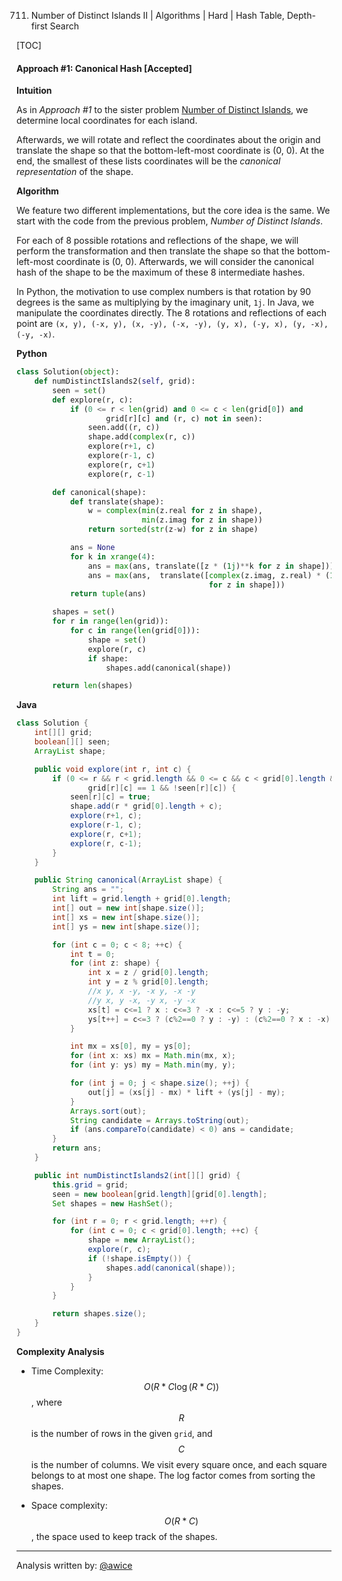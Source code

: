 711. Number of Distinct Islands II | Algorithms | Hard | Hash Table, Depth-first Search

[TOC]

#### Approach #1: Canonical Hash [Accepted]

**Intuition**

As in *Approach #1* to the sister problem [Number of Distinct Islands](https://leetcode.com/articles/number-of-distinct-islands/), we determine local coordinates for each island.

Afterwards, we will rotate and reflect the coordinates about the origin and translate the shape so that the bottom-left-most coordinate is (0, 0).  At the end, the smallest of these lists coordinates will be the *canonical representation* of the shape.

**Algorithm**

We feature two different implementations, but the core idea is the same.  We start with the code from the previous problem, *Number of Distinct Islands*.

For each of 8 possible rotations and reflections of the shape, we will perform the transformation and then translate the shape so that the bottom-left-most coordinate is (0, 0).  Afterwards, we will consider the canonical hash of the shape to be the maximum of these 8 intermediate hashes.

In Python, the motivation to use complex numbers is that rotation by 90 degrees is the same as multiplying by the imaginary unit, `1j`.  In Java, we manipulate the coordinates directly.  The 8 rotations and reflections of each point are `(x, y), (-x, y), (x, -y), (-x, -y), (y, x), (-y, x), (y, -x), (-y, -x)`.

**Python**
```python
class Solution(object):
    def numDistinctIslands2(self, grid):
        seen = set()
        def explore(r, c):
            if (0 <= r < len(grid) and 0 <= c < len(grid[0]) and
                    grid[r][c] and (r, c) not in seen):
                seen.add((r, c))
                shape.add(complex(r, c))
                explore(r+1, c)
                explore(r-1, c)
                explore(r, c+1)
                explore(r, c-1)

        def canonical(shape):
            def translate(shape):
                w = complex(min(z.real for z in shape),
                            min(z.imag for z in shape))
                return sorted(str(z-w) for z in shape)

            ans = None
            for k in xrange(4):
                ans = max(ans, translate([z * (1j)**k for z in shape]))
                ans = max(ans,  translate([complex(z.imag, z.real) * (1j)**k
                                           for z in shape]))
            return tuple(ans)

        shapes = set()
        for r in range(len(grid)):
            for c in range(len(grid[0])):
                shape = set()
                explore(r, c)
                if shape:
                    shapes.add(canonical(shape))

        return len(shapes)
```

**Java**

```java
class Solution {
    int[][] grid;
    boolean[][] seen;
    ArrayList shape;

    public void explore(int r, int c) {
        if (0 <= r && r < grid.length && 0 <= c && c < grid[0].length &&
                grid[r][c] == 1 && !seen[r][c]) {
            seen[r][c] = true;
            shape.add(r * grid[0].length + c);
            explore(r+1, c);
            explore(r-1, c);
            explore(r, c+1);
            explore(r, c-1);
        }
    }

    public String canonical(ArrayList shape) {
        String ans = "";
        int lift = grid.length + grid[0].length;
        int[] out = new int[shape.size()];
        int[] xs = new int[shape.size()];
        int[] ys = new int[shape.size()];

        for (int c = 0; c < 8; ++c) {
            int t = 0;
            for (int z: shape) {
                int x = z / grid[0].length;
                int y = z % grid[0].length;
                //x y, x -y, -x y, -x -y
                //y x, y -x, -y x, -y -x
                xs[t] = c<=1 ? x : c<=3 ? -x : c<=5 ? y : -y;
                ys[t++] = c<=3 ? (c%2==0 ? y : -y) : (c%2==0 ? x : -x);
            }

            int mx = xs[0], my = ys[0];
            for (int x: xs) mx = Math.min(mx, x);
            for (int y: ys) my = Math.min(my, y);

            for (int j = 0; j < shape.size(); ++j) {
                out[j] = (xs[j] - mx) * lift + (ys[j] - my);
            }
            Arrays.sort(out);
            String candidate = Arrays.toString(out);
            if (ans.compareTo(candidate) < 0) ans = candidate;
        }
        return ans;
    }

    public int numDistinctIslands2(int[][] grid) {
        this.grid = grid;
        seen = new boolean[grid.length][grid[0].length];
        Set shapes = new HashSet();

        for (int r = 0; r < grid.length; ++r) {
            for (int c = 0; c < grid[0].length; ++c) {
                shape = new ArrayList();
                explore(r, c);
                if (!shape.isEmpty()) {
                    shapes.add(canonical(shape));
                }
            }
        }

        return shapes.size();
    }
}
```

**Complexity Analysis**

* Time Complexity: $$O(R*C \log{(R*C)})$$, where $$R$$ is the number of rows in the given `grid`, and $$C$$ is the number of columns.  We visit every square once, and each square belongs to at most one shape.  The log factor comes from sorting the shapes.

* Space complexity: $$O(R*C)$$, the space used to keep track of the shapes.

---

Analysis written by: [@awice](https://leetcode.com/awice)
